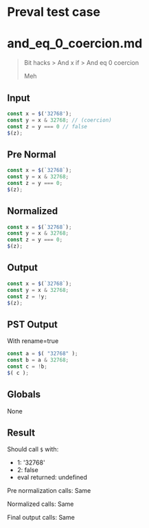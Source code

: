 # Preval test case

# and_eq_0_coercion.md

> Bit hacks > And x if > And eq 0 coercion
>
> Meh

## Input

`````js filename=intro
const x = $('32768');
const y = x & 32768; // (coercion)
const z = y === 0 // false
$(z);
`````

## Pre Normal


`````js filename=intro
const x = $(`32768`);
const y = x & 32768;
const z = y === 0;
$(z);
`````

## Normalized


`````js filename=intro
const x = $(`32768`);
const y = x & 32768;
const z = y === 0;
$(z);
`````

## Output


`````js filename=intro
const x = $(`32768`);
const y = x & 32768;
const z = !y;
$(z);
`````

## PST Output

With rename=true

`````js filename=intro
const a = $( "32768" );
const b = a & 32768;
const c = !b;
$( c );
`````

## Globals

None

## Result

Should call `$` with:
 - 1: '32768'
 - 2: false
 - eval returned: undefined

Pre normalization calls: Same

Normalized calls: Same

Final output calls: Same
